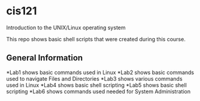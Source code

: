 # cis121
Introduction to the UNIX/Linux operating system

This repo shows basic shell scripts that were created during this course.

## General Information
*Lab1 shows basic commands used in Linux
*Lab2 shows basic commands used to navigate Files and Directories
*Lab3 shows various commands used in Linux
*Lab4 shows basic shell scripting
*Lab5 shows basic shell scripting
*Lab6 shows commands used needed for System Administration
